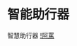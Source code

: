 # 智能助行器

智慧助行器
[!阿罵](https://raw.githubusercontent.com/yuanfu110/LEGENDARY-WALKER/refs/heads/main/preview.webp)

